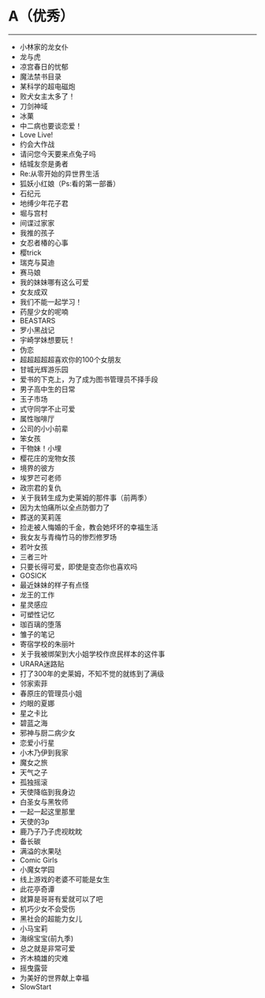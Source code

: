 # A（优秀）
---
- 小林家的龙女仆
- 龙与虎
- 凉宫春日的忧郁
- 魔法禁书目录
- 某科学的超电磁炮
- 败犬女主太多了！
- 刀剑神域
- 冰菓
- 中二病也要谈恋爱！
- Love Live!
- 约会大作战
- 请问您今天要来点兔子吗
- 结城友奈是勇者
- Re:从零开始的异世界生活
- 狐妖小红娘（Ps:看的第一部番）
- 石纪元
- 地缚少年花子君
- 堀与宫村
- 间谍过家家
- 我推的孩子
- 女忍者椿的心事
- 樱trick
- 瑞克与莫迪
- 赛马娘
- 我的妹妹哪有这么可爱
- 女友成双
- 我们不能一起学习！
- 药屋少女的呢喃
- BEASTARS
- 罗小黑战记
- 宇崎学妹想要玩！
- 伪恋
- 超超超超超喜欢你的100个女朋友
- 甘城光辉游乐园
- 爱书的下克上͏，为了成为图书管理员不择手段
- 男子高中生的日常
- 玉子市场
- 式守同学不止可爱
- 属性咖啡厅
- 公司的小小前辈
- 笨女孩
- 干物妹！小埋
- 樱花庄的宠物女孩
- 境界的彼方
- 埃罗芒可老师
- 政宗君的复仇
- 关于我转生成为史莱姆的那件事（前两季）
- 因为太怕痛所以全点防御力了
- 葬送的芙莉莲
- 捡走被人悔婚的千金，教会她坏坏的幸福生活
- 我女友与青梅竹马的惨烈修罗场
- 若叶女孩
- 三者三叶
- 只要长得可爱，即使是变态你也喜欢吗
- GOSICK
- 最近妹妹的样子有点怪
- 龙王的工作
- 星灵感应
- 可塑性记忆
- 珈百璃的堕落
- 雏子的笔记
- 寄宿学校的朱丽叶
- 关于我被绑架到大小姐学校作庶民样本的这件事
- URARA迷路贴
- 打了300年的史莱姆，不知不觉的就练到了满级
- 邻家索菲
- 春原庄的管理员小姐
- 灼眼的夏娜
- 星之卡比
- 碧蓝之海
- 邪神与厨二病少女
- 恋爱小行星
- 小木乃伊到我家
- 魔女之旅
- 天气之子
- 孤独摇滚
- 天使降临到我身边
- 白圣女与黑牧师
- 一起一起这里那里
- 天使的3p
- 鹿乃子乃子虎视眈眈
- 备长碳
- 满溢的水果哒
- Comic Girls
- 小魔女学园
- 线上游戏的老婆不可能是女生
- 此花亭奇谭
- 就算是哥哥有爱就可以了吧
- 机巧少女不会受伤
- 黑社会的超能力女儿
- 小马宝莉
- 海绵宝宝(前九季)
- 总之就是非常可爱
- 齐木楠雄的灾难
- 摇曳露营
- 为美好的世界献上幸福
- SlowStart